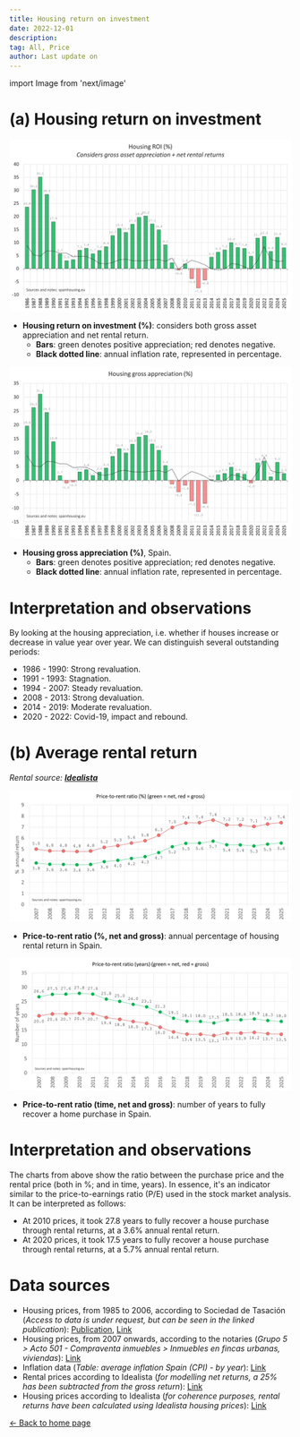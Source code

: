 ```yaml
---
title: Housing return on investment
date: 2022-12-01
description:
tag: All, Price
author: Last update on
---
```


import Image from 'next/image'

# (a) Housing return on investment

[![Housing ROI](/images/roinet.png)](/images/roinet.png)

- **Housing return on investment (%)**: considers both gross asset appreciation and net rental return.
  - **Bars**: green denotes positive appreciation; red denotes negative.
  - **Black dotted line**: annual inflation rate, represented in percentage.

[![Rentabilidad de la vivienda](/images/roigross.png)](/images/roigross.png)

- **Housing gross appreciation (%)**, Spain.
  - **Bars**: green denotes positive appreciation; red denotes negative.
  - **Black dotted line**: annual inflation rate, represented in percentage.

# Interpretation and observations

By looking at the housing appreciation, i.e. whether if houses increase or decrease in value year over year. We can distinguish several outstanding periods:

- 1986 - 1990: Strong revaluation.
- 1991 - 1993: Stagnation.
- 1994 - 2007: Steady revaluation.
- 2008 - 2013: Strong devaluation.
- 2014 - 2019: Moderate revaluation.
- 2020 - 2022: Covid-19, impact and rebound.

# (b) Average rental return

_Rental source: [**Idealista**](https://www.idealista.com/sala-de-prensa/informes-precio-vivienda/alquiler/)_

[![Rentabilidad alquiler](/images/rentratio.png)](/images/rentratio.png)

- **Price-to-rent ratio (%, net and gross)**: annual percentage of housing rental return in Spain.

[![Rentabilidad alquiler](/images/renttime.png)](/images/renttime.png)

- **Price-to-rent ratio (time, net and gross)**: number of years to fully recover a home purchase in Spain.

# Interpretation and observations

The charts from above show the ratio between the purchase price and the rental price (both in %; and in time, years). In essence, it's an indicator similar to the price-to-earnings ratio (P/E) used in the stock market analysis. It can be interpreted as follows:

- At 2010 prices, it took 27.8 years to fully recover a house purchase through rental returns, at a 3.6% annual rental return.
- At 2020 prices, it took 17.5 years to fully recover a house purchase through rental returns, at a 5.7% annual rental return.

# Data sources

- Housing prices, from 1985 to 2006, according to Sociedad de Tasación (_Access to data is under request, but can be seen in the linked publication_): [Publication](https://www.st-tasacion.es/ext/pdf/estudios/sep19/2-Evolucion_de_Precios_de_Vivienda.pdf), [Link](https://www.st-tasacion.es/informe-de-tendencias-digital/)
- Housing prices, from 2007 onwards, according to the notaries (_Grupo 5 > Acto 501 - Compraventa inmuebles > Inmuebles en fincas urbanas, viviendas_): [Link](http://www.notariado.org/liferay/web/cien/estadisticas-al-completo)
- Inflation data (_Table: average inflation Spain (CPI) - by year_): [Link](https://www.inflation.eu/en/inflation-rates/spain/historic-inflation/cpi-inflation-spain.aspx)
- Rental prices according to Idealista (_for modelling net returns, a 25% has been subtracted from the gross return_): [Link](https://www.idealista.com/sala-de-prensa/informes-precio-vivienda/alquiler/)
- Housing prices according to Idealista (_for coherence purposes, rental returns have been calculated using Idealista housing prices_): [Link](https://www.idealista.com/sala)

<div class="meta-line"><a class="meta-back" href="/">← Back to home page</a></div>
